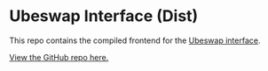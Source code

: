 # Ubeswap Interface (Dist)

This repo contains the compiled frontend for the [Ubeswap interface](https://app.ubeswap.org).

[View the GitHub repo here.](https://github.com/Ubeswap/ubeswap-interface)
